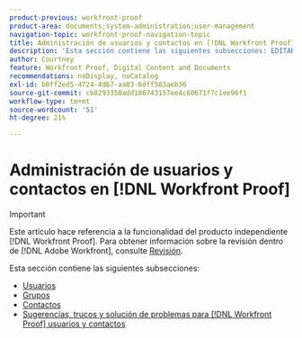 ```yaml
---
product-previous: workfront-proof
product-area: documents;system-administration;user-management
navigation-topic: workfront-proof-navigation-topic
title: Administración de usuarios y contactos en [!DNL Workfront Proof]
description: 'Esta sección contiene las siguientes subsecciones: EDITAR.'
author: Courtney
feature: Workfront Proof, Digital Content and Documents
recommendations: noDisplay, noCatalog
exl-id: b0ff2ed5-4724-4d67-aa83-6dff583aeb36
source-git-commit: cb8293350add186743157ee4c60671f7c1ee96f1
workflow-type: tm+mt
source-wordcount: '51'
ht-degree: 21%

---
```


# Administración de usuarios y contactos en [!DNL Workfront Proof]

>[!IMPORTANT]
>
>Este artículo hace referencia a la funcionalidad del producto independiente [!DNL Workfront Proof]. Para obtener información sobre la revisión dentro de [!DNL Adobe Workfront], consulte [Revisión](../../review-and-approve-work/proofing/proofing.md).

Esta sección contiene las siguientes subsecciones:

* [Usuarios](../../workfront-proof/wp-mnguserscontacts/users/users.md)
* [Grupos](../../workfront-proof/wp-mnguserscontacts/groups/groups.md)
* [Contactos](../../workfront-proof/wp-mnguserscontacts/contacts/contacts.md)
* [Sugerencias, trucos y solución de problemas para [!DNL Workfront Proof] usuarios y contactos](../../workfront-proof/wp-mnguserscontacts/tips-tricks-and-troubleshooting/tips-tricks-troubleshooting-wfproof.md)
